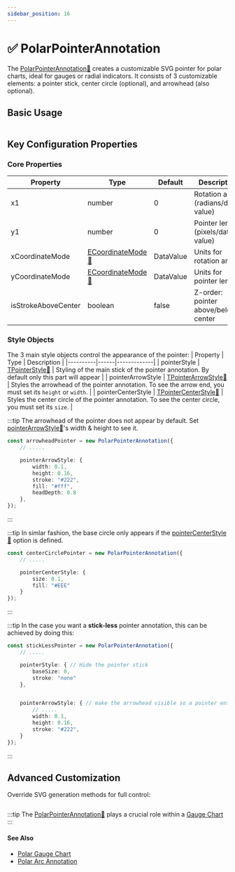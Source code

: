 ```yaml
---
sidebar_position: 16
---
```


# ✅ PolarPointerAnnotation

The [PolarPointerAnnotation:blue_book:](https://www.scichart.com/documentation/js/v4/typedoc/classes/polarpointerannotation.html) creates a customizable SVG pointer for polar charts, ideal for gauges or radial indicators. It consists of 3 customizable elements: a pointer stick, center circle (optional), and arrowhead (also optional).

## Basic Usage 
```ts {33,38,40-45} showLineNumbers file=./Basic/demo.ts start=region_A_start end=region_A_end
```

<LiveDocSnippet name="./Basic/demo" />

## Key Configuration Properties

### Core Properties
| Property | Type | Default | Description |
|----------|------|---------|-------------|
| x1 | number | 0 | Rotation angle (radians/data-value) |
| y1 | number | 0 | Pointer length (pixels/data-value) |
| xCoordinateMode | [ECoordinateMode:blue_book:](https://www.scichart.com/documentation/js/v4/typedoc/index.html#ecoordinatemode) | DataValue | Units for rotation angle |
| yCoordinateMode | [ECoordinateMode:blue_book:](https://www.scichart.com/documentation/js/v4/typedoc/index.html#ecoordinatemode) | DataValue | Units for pointer length |
| isStrokeAboveCenter | boolean | false | Z-order: pointer above/below center |

### Style Objects

The 3 main style objects control the appearance of the pointer: 
| Property | Type | Description |
|----------|------|-------------|
| pointerStyle | [TPointerStyle:blue_book:](https://www.scichart.com/documentation/js/v4/typedoc/index.html#tpointerstyle) | Styling of the main stick of the pointer annotation. By default only this part will appear |
| pointerArrowStyle | [TPointerArrowStyle:blue_book:](https://www.scichart.com/documentation/js/v4/typedoc/index.html#tpointerarrowstyle) | Styles the arrowhead of the pointer annotation. To see the arrow end, you must set its `height` or `width`. |
| pointerCenterStyle | [TPointerCenterStyle:blue_book:](https://www.scichart.com/documentation/js/v4/typedoc/index.html#tpointercenterstyle) | Styles the center circle of the pointer annotation. To see the center circle, you must set its `size`. |

:::tip
The arrowhead of the pointer does not appear by default. Set [pointerArrowStyle:blue_book:](https://www.scichart.com/documentation/js/v4/typedoc/index.html#tpointerarrowstyle)'s width & height to see it.
```ts {5-6} showLineNumbers
const arrowheadPointer = new PolarPointerAnnotation({
    // .....

    pointerArrowStyle: {
        width: 0.1,
        height: 0.16,
        stroke: "#222",
        fill: "#fff",
        headDepth: 0.8
    },
});
```
:::

:::tip
In simlar fashion, the base circle only appears if the [pointerCenterStyle:blue_book:](https://www.scichart.com/documentation/js/v4/typedoc/index.html#tpointercenterstyle) option is defined.
```ts {5} showLineNumbers
const centerCirclePointer = new PolarPointerAnnotation({
    // .....

    pointerCenterStyle: {
        size: 0.1,
        fill: "#EEE"
    }
});
```

:::

:::tip
In the case you want a **stick-less** pointer annotation, this can be achieved by doing this:
```ts {5-6} showLineNumbers
const stickLessPointer = new PolarPointerAnnotation({
    // .....

    pointerStyle: { // Hide the pointer stick
        baseSize: 0,
        stroke: "none"
    },


    pointerArrowStyle: { // make the arrowhead visible so a pointer entity still exists
        // .....
        width: 0.1,
        height: 0.16,
        stroke: "#222",
    }
});
```
:::

## Advanced Customization
Override SVG generation methods for full control:

```ts {35,52,67} showLineNumbers file=./Custom/demo.ts start=region_A_start end=region_A_end
```

<LiveDocSnippet name="./Custom/demo" />

:::tip
The [PolarPointerAnnotation:blue_book:](https://www.scichart.com/documentation/js/v4/typedoc/classes/polarpointerannotation.html) plays a crucial role within a [Gauge Chart](../../chart-types/polar-gauge-chart/)
:::

#### See Also

* [Polar Gauge Chart](../../chart-types/polar-gauge-chart/)
* [Polar Arc Annotation](../polar-arc-annotation/)